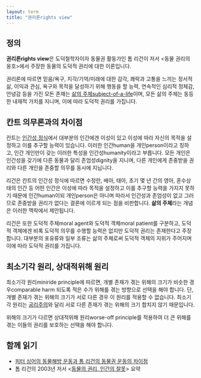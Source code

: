 ```yaml
---
layout: term
title: "권리론rights view"
---
```

## 정의

**권리론rights view**은 도덕철학자이자 동물권 활동가인 톰 리건이 저서 \<동물 권리의 옹호\>에서 주장한 동물의 도덕적 권리에 대한 이론입니다.

권리론에 따르면 믿음/욕구, 지각/기억/미래에 대한 감각, 쾌락과 고통을 느끼는 정서적 삶, 이익과 관심, 욕구와 목적을 달성하기 위해 행동을 할 능력, 연속적인 심리적 정체감, 안녕감 등을 가진 모든 존재는 [삶의 주체subject-of-a-life](/terms/subject-of-a-life.html)이며, 모든 삶의 주체는 동등한 내재적 가치를 지니며, 이에 따라 도덕적 권리를 가집니다.

## 칸트 의무론과의 차이점

칸트는 [인간성 정식](/terms/humanity-formula.html)에서 대부분의 인간에겐 이성이 있고 이성에 따라 자신의 목적을 설정하고 이를 추구할 능력이 있습니다. 이러한 인간human을 개인person이라고 칭하고, 인간 개인만이 갖는 이러한 특성을 인간성humanity이라고 부릅니다. 모든 개인은 인간성을 갖기에 다른 동물과 달리 존엄성dignity을 지니며, 다른 개인에게 존중받을 권리와 다른 개인을 존중할 의무를 동시에 지닙니다.

리건은 칸트의 인간성 정식에 따르면 수정란, 배아, 태아, 초기 몇 년 간의 영아, 혼수상태의 인간 등 어떤 인간은 이성에 따라 목적을 설정하고 이를 추구할 능력을 가지지 못하기 때문에 인간human이되 개인person은 아니며 따라서 인간성과 존엄성이 없고 그러므로 존중받을 권리가 없다는 결론에 이르게 되는 점을 비판합니다. **삶의 주체**라는 개념은 이러한 맥락에서 제안됩니다.

리건은 또한 도덕적 주체moral agent와 도덕적 객체moral patient를 구분하고, 도덕적 객체에겐 비록 도덕적 의무를 수행할 능력은 없지만 도덕적 권리는 존재한다고 주장합니다. 대부분의 포유류와 일부 조류는 삶의 주체로써 도덕적 객체의 지위가 주어지며 이에 따라 도덕적 권리를 가집니다.

## 최소기각 원리, 상대적위해 원리

최소기각 원리miniride principle에 따르면, 개별 존재가 겪는 위해의 크기가 비슷한 경우comparable harm 되도록 적은 수가 위해를 겪는 방향으로 선택을 해야 합니다. 단, 개별 존재가 겪는 위해의 크기가 서로 다른 경우 이 원리를 적용할 수 없습니다. 최소기각 원리는 [공리주의](/terms/utilitarianism.html)와 달리 서로 다른 존재가 겪는 위해의 크기 합치지 않기 때문입니다.

위해의 크기가 다르면 상대적위해 원리worse-off principle를 적용하여 더 큰 위해를 겪는 이들의 권리를 보호하는 선택을 해야 합니다.

## 함께 읽기

* [피터 싱어의 동물해방 운동과 톰 리건의 동물권 운동의 차이점](https://veganstudies.github.io/2019/07/25/singer-vs-regan.html)
* 톰 리건의 2003년 저서 \<[동물의 권리, 인간의 잘못](/2019/08/01/animal-rights-human-wrongs.html)\> 요약
